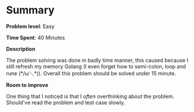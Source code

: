 # Summary
**Problem level**: Easy

**Time Spent**: 40 Minutes

**Description**

The problem solving was done in badly time manner, this caused because I still refresh my memory Golang (I even forget how to semi-colon,  loop and rune (\*/ω＼*)). Overall this problem should be solved under 15 minute.

**Room to improve**

One thing that I noticed is that I *often* overthinking about the problem. Should've read the problem and test case slowly.